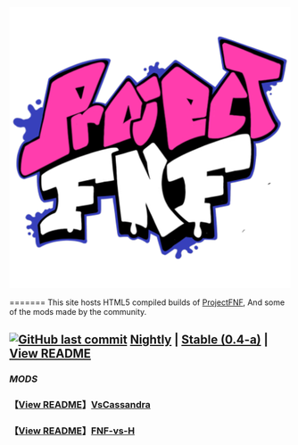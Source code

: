 ![KadeEngineLogo](https://github.com/Derpy-Jacob-903/projectfnfweb/blob/main/pp.png?raw=true)

=======
This site hosts HTML5 compiled builds of [ProjectFNF](https://github.com/aflacc/ProjectFNF), And some of the mods made by the community.
## [![GitHub last commit](https://img.shields.io/github/last-commit/Derpy-Jacob-903/projectfnfweb)](https://github.com/Derpy-Jacob-903/projectfnfweb) [Nightly](nightly/) | [Stable (0.4-a)](stable/) | [View README](https://github.com/aflacc/ProjectFNF/blob/master/README.md)
### *MODS*
### 【[View README](https://github.com/MagnusStrom/VsCassandra/blob/master/README.md)】[VsCassandra](/VsCassandra/)
### 【[View README](https://github.com/Funkin-VS-H/FNF-vs-H/blob/master/README.md)】[FNF-vs-H](/FNF-vs-H/)
